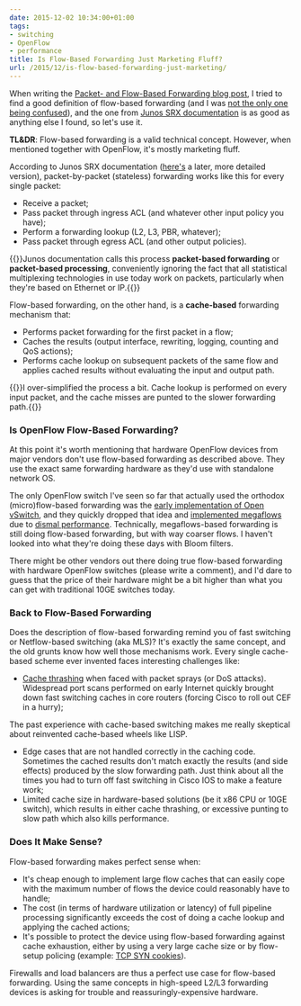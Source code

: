 ```yaml
---
date: 2015-12-02 10:34:00+01:00
tags:
- switching
- OpenFlow
- performance
title: Is Flow-Based Forwarding Just Marketing Fluff?
url: /2015/12/is-flow-based-forwarding-just-marketing/
---
```

When writing the [Packet- and Flow-Based Forwarding blog post](/2015/11/packet-and-flow-based-forwarding/), I tried to find a good definition of flow-based forwarding (and I was [not the only one being confused](/2015/11/packet-and-flow-based-forwarding/#c2863387231465052303)), and the one from [Junos SRX documentation](https://www.juniper.net/techpubs/software/junos-security/junos-security10.1/junos-security-admin-guide/packet-flow-based-fwd-section.html) is as good as anything else I found, so let's use it.

**TL&DR**: Flow-based forwarding is a valid technical concept. However, when mentioned together with OpenFlow, it's mostly marketing fluff.
<!--more-->
According to Junos SRX documentation ([here's](http://www.juniper.net/documentation/en_US/junos12.3x48/information-products/pathway-pages/security/security-processing-overview.html) a later, more detailed version), packet-by-packet (stateless) forwarding works like this for every single packet:

-   Receive a packet;
-   Pass packet through ingress ACL (and whatever other input policy you have);
-   Perform a forwarding lookup (L2, L3, PBR, whatever);
-   Pass packet through egress ACL (and other output policies).

{{<note warn>}}Junos documentation calls this process **packet-based forwarding** or **packet-based processing**, conveniently ignoring the fact that all statistical multiplexing technologies in use today work on packets, particularly when they're based on Ethernet or IP.{{</note>}}

Flow-based forwarding, on the other hand, is a **cache-based** forwarding mechanism that:

-   Performs packet forwarding for the first packet in a flow;
-   Caches the results (output interface, rewriting, logging, counting and QoS actions);
-   Performs cache lookup on subsequent packets of the same flow and applies cached results without evaluating the input and output path.

{{<note info>}}I over-simplified the process a bit. Cache lookup is performed on every input packet, and the cache misses are punted to the slower forwarding path.{{</note>}}

### Is OpenFlow Flow-Based Forwarding?

At this point it's worth mentioning that hardware OpenFlow devices from major vendors don't use flow-based forwarding as described above. They use the exact same forwarding hardware as they'd use with standalone network OS.

The only OpenFlow switch I've seen so far that actually used the orthodox (micro)flow-based forwarding was the [early implementation of Open vSwitch](/2013/04/open-vswitch-under-hood/), and they quickly dropped that idea and [implemented megaflows](/2014/02/flow-based-forwarding-doesnt-work-well/) due to [dismal performance](/2014/11/open-vswitch-performance-revisited/). Technically, megaflows-based forwarding is still doing flow-based forwarding, but with way coarser flows. I haven't looked into what they're doing these days with Bloom filters.

There might be other vendors out there doing true flow-based forwarding with hardware OpenFlow switches (please write a comment), and I'd dare to guess that the price of their hardware might be a bit higher than what you can get with traditional 10GE switches today.

### Back to Flow-Based Forwarding

Does the description of flow-based forwarding remind you of fast switching or Netflow-based switching (aka MLS)? It's exactly the same concept, and the old grunts know how well those mechanisms work. Every single cache-based scheme ever invented faces interesting challenges like:

-   [Cache thrashing](https://www.quora.com/What-is-cache-thrashing) when faced with packet sprays (or DoS attacks). Widespread port scans performed on early Internet quickly brought down fast switching caches in core routers (forcing Cisco to roll out CEF in a hurry);

The past experience with cache-based switching makes me really skeptical about reinvented cache-based wheels like LISP.

-   Edge cases that are not handled correctly in the caching code. Sometimes the cached results don't match exactly the results (and side effects) produced by the slow forwarding path. Just think about all the times you had to turn off fast switching in Cisco IOS to make a feature work;
-   Limited cache size in hardware-based solutions (be it x86 CPU or 10GE switch), which results in either cache thrashing, or excessive punting to slow path which also kills performance.

### Does It Make Sense?

Flow-based forwarding makes perfect sense when:

-   It's cheap enough to implement large flow caches that can easily cope with the maximum number of flows the device could reasonably have to handle;
-   The cost (in terms of hardware utilization or latency) of full pipeline processing significantly exceeds the cost of doing a cache lookup and applying the cached actions;
-   It's possible to protect the device using flow-based forwarding against cache exhaustion, either by using a very large cache size or by flow-setup policing (example: [TCP SYN cookies](https://en.wikipedia.org/wiki/SYN_cookies)).

Firewalls and load balancers are thus a perfect use case for flow-based forwarding. Using the same concepts in high-speed L2/L3 forwarding devices is asking for trouble and reassuringly-expensive hardware.
